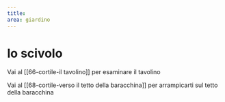 ```yaml
---
title: 
area: giardino
---
```

# lo scivolo

Vai al [[66-cortile-il tavolino]] per esaminare il tavolino

Vai al [[68-cortile-verso il tetto della baracchina]] per arrampicarti sul tetto della baracchina